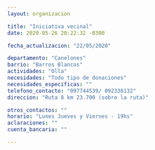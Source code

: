 ```yaml
---
layout: organizacion

title: "Iniciativa vecinal"
date: 2020-05-26 20:22:32 -0300

fecha_actualizacion: "22/05/2020"

departamento: "Canelones"
barrio: "Barros Blancos"
actividades: "Olla"
necesidades: "Todo tipo de donaciones"
necesidades_especificas: ""
telefono_contacto: "097744539/ 092338132"
direccion: "Ruta 8 km 23.700 (sobre la ruta)"

otros_contactos: ""
horario: "Lunes Jueves y Viernes - 19hs"
aclaraciones: ""
cuenta_bancaria: ""

---
```

